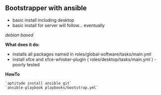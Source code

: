 Bootstrapper with ansible
---

+ basic install including desktop
+ basic install for server will follow... eventually

_debian based_

**What does it do:**
  + installs all packages named in roles/global-software/tasks/main.yml
  + install xfce and xfce-whisker-plugin ( roles/desktop/tasks/main.yml ) - poorly tested

**HowTo**

	`aptitude install ansible git`
	`ansible-playbook playbooks/bootstrap.yml`
